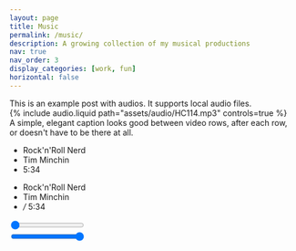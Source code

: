 ```yaml
---
layout: page
title: Music
permalink: /music/
description: A growing collection of my musical productions
nav: true
nav_order: 3
display_categories: [work, fun]
horizontal: false
---
```

<section id="categories" markdown="1">
This is an example post with audios. It supports local audio files.
<link rel="musicplayer" href="assets/css/musicplayer.scss">
<div class="row mt-3">
    <div class="col-sm mt-3 mt-md-0">
        {% include audio.liquid path="assets/audio/HC114.mp3" controls=true %}
    </div>
</div>
<div class="musicplayer">
</div>
<div class="caption">
    A simple, elegant caption looks good between video rows, after each row, or doesn't have to be there at all.
</div>
</section>
<div id="html" markdown="0">
    <div class="container">
        <div class="player">
            <div class="like waves-effect waves-light">
                <i class="icon-heart"></i>
            </div>
            <div class="mask"></div>
            <ul class="player-info info-one">
            <li>Rock'n'Roll Nerd</li>
            <li>Tim Minchin</li>
            <li>5:34</li>
            </ul>
            <ul class="player-info info-two">
            <li>Rock'n'Roll Nerd</li>
            <li>Tim Minchin</li>
            <li><span id="duration"></span><i> / </i>5:34</li>
            </ul>
            <div id="play-button" class="unchecked">
            <i class="icon icon-play"></i>
            </div>
            <div class="control-row">
            <div class="waves-animation-one"></div>
            <div class="waves-animation-two"></div>
            <div id="pause-button">
                <i class="icon"></i>
            </div>
            <div class="seek-field">
                <input id="audioSeekBar" min="0" max="334" step="1" value="0" type="range" oninput="audioSeekBar()" onchange="this.oninput()">
            </div>
            <div class="volume-icon">
                <i class="icon-volume-up"></i>
            </div>
            <div class="volume-field">
                <input type="range" min="0" max="100" value="100" step="1" oninput="audio.volume = this.value/100" onchange="this.oninput()">
            </div>
            </div>
        </div>
    </div>
    <audio id="audio-player" ontimeupdate="SeekBar()" ondurationchange="CreateSeekBar()" preload="auto" loop>
    <source src="https://michael-zhigulin.github.io/mz-codepen-projects/Material%20Design%20UI%20Audio%20Player/audio/Tim%20Minchin%20%E2%80%94%20Rock%20n%20Roll%20Nerd.ogg" type="audio/ogg">
        <source src="https://michael-zhigulin.github.io/mz-codepen-projects/Material%20Design%20UI%20Audio%20Player/audio/Tim%20Minchin%20%E2%80%94%20Rock%20n%20Roll%20Nerd.mp3" type="audio/mpeg">
    </audio>
</div>

